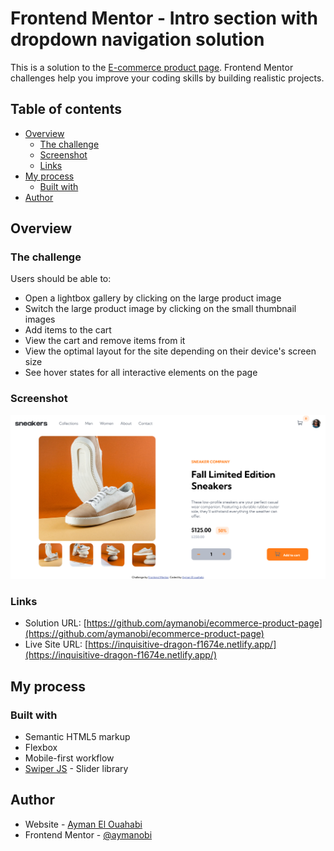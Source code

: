 # Frontend Mentor - Intro section with dropdown navigation solution

This is a solution to the [E-commerce product page](https://www.frontendmentor.io/challenges/ecommerce-product-page-UPsZ9MJp6). Frontend Mentor challenges help you improve your coding skills by building realistic projects. 

## Table of contents

- [Overview](#overview)
  - [The challenge](#the-challenge)
  - [Screenshot](#screenshot)
  - [Links](#links)
- [My process](#my-process)
  - [Built with](#built-with)
- [Author](#author)

## Overview

### The challenge

Users should be able to:

- Open a lightbox gallery by clicking on the large product image
- Switch the large product image by clicking on the small thumbnail images
- Add items to the cart
- View the cart and remove items from it
- View the optimal layout for the site depending on their device's screen size
- See hover states for all interactive elements on the page

### Screenshot

![](./Screenshot4.png)

### Links

- Solution URL: [https://github.com/aymanobi/ecommerce-product-page](https://github.com/aymanobi/ecommerce-product-page)
- Live Site URL: [https://inquisitive-dragon-f1674e.netlify.app/](https://inquisitive-dragon-f1674e.netlify.app/)

## My process

### Built with

- Semantic HTML5 markup
- Flexbox
- Mobile-first workflow
- [Swiper JS](https://swiperjs.com/) - Slider library

## Author

- Website - [Ayman El Ouahabi](https://aymanel.netlify.app)
- Frontend Mentor - [@aymanobi](https://www.frontendmentor.io/profile/aymanobi)

